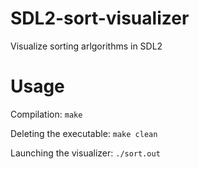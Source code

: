 # SDL2-sort-visualizer
Visualize sorting arlgorithms in SDL2
# Usage
Compilation:
`make`

Deleting the executable:
`make clean`

Launching the visualizer:
`./sort.out`
